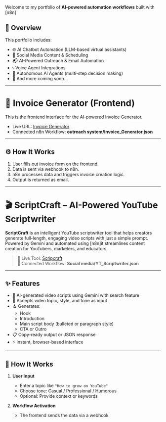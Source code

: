 Welcome to my portfolio of **AI-powered automation workflows** built with [n8n]

## 📌 Overview

This portfolio includes:

- 🌐 AI Chatbot Automation (LLM-based virtual assistants)
- 📣 Social Media Content & Scheduling
- 📬 AI-Powered Outreach & Email Automation
- 📞 Voice Agent Integrations
- 🧠 Autonomous AI Agents (multi-step decision making)
- 🚀 And more coming soon...

---

# 🧾 Invoice Generator (Frontend)

This is the frontend interface for the AI-powered Invoice Generator.

- Live URL: [Invoice Generator](https://builtinvoice.netlify.app/)
- Connected n8n Workflow: **outreach system/Invoice_Generator.json**

---

## ⚙️ How It Works

1. User fills out invoice form on the frontend.
2. Data is sent via webhook to n8n.
3. n8n processes data and triggers invoice creation logic.
4. Output is returned as email.

---

# 🎬 ScriptCraft – AI-Powered YouTube Scriptwriter

**ScriptCraft** is an intelligent YouTube scriptwriter tool that helps creators generate full-length, engaging video scripts with just a simple prompt. Powered by Gemini and automated using [n8n]it streamlines content creation for YouTubers, marketers, and educators.

> 🚀 Live Tool: [Scripcraft](https://script-craft.lovable.app/)  
> 🔗 Connected Workflow: **Social media/YT_Scriptwriter.json**

---

## ✨ Features

- 🧠 AI-generated video scripts using Gemini with search feature
- 🎯 Accepts video topic, style, and tone as input
- 🪝 Generates:
  - Hook
  - Introduction
  - Main script body (bulleted or paragraph style)
  - CTA or Outro
- 📋 Copy-ready output or JSON response
- ⚡ Instant, browser-based interface

---

## 🧠 How It Works

1. **User Input**  
   - Enter a topic like `"How to grow on YouTube"`  
   - Choose tone: Casual / Professional / Humorous  
   - Optional: Provide context or keywords

2. **Workflow Activation**  
   - The frontend sends the data via a webhook



